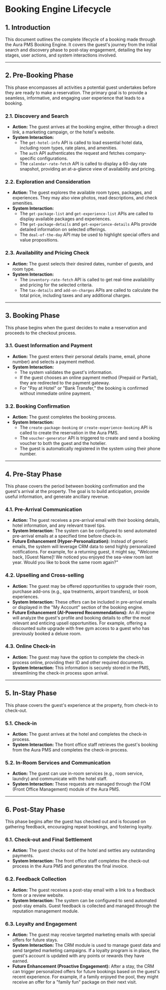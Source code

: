 # Booking Engine Lifecycle

## 1. Introduction

This document outlines the complete lifecycle of a booking made through the Aura PMS Booking Engine. It covers the guest's journey from the initial search and discovery phase to post-stay engagement, detailing the key stages, user actions, and system interactions involved.

---

## 2. Pre-Booking Phase

This phase encompasses all activities a potential guest undertakes before they are ready to make a reservation. The primary goal is to provide a seamless, informative, and engaging user experience that leads to a booking.

### 2.1. Discovery and Search

*   **Action:** The guest arrives at the booking engine, either through a direct link, a marketing campaign, or the hotel's website.
*   **System Interaction:**
    *   The `get-hotel-info` API is called to load essential hotel data, including room types, rate plans, and amenities.
    *   The `auth` API authenticates the request and fetches company-specific configurations.
    *   The `calendar-rate-fetch` API is called to display a 60-day rate snapshot, providing an at-a-glance view of availability and pricing.

### 2.2. Exploration and Consideration

*   **Action:** The guest explores the available room types, packages, and experiences. They may also view photos, read descriptions, and check amenities.
*   **System Interaction:**
    *   The `get-package-list` and `get-experience-list` APIs are called to display available packages and experiences.
    *   The `get-package-details` and `get-experience-details` APIs provide detailed information on selected offerings.
    *   The `deal-of-the-day` API may be used to highlight special offers and value propositions.

### 2.3. Availability and Pricing Check

*   **Action:** The guest selects their desired dates, number of guests, and room type.
*   **System Interaction:**
    *   The `inventory-rate-fetch` API is called to get real-time availability and pricing for the selected criteria.
    *   The `tax-details` and `add-on-charges` APIs are called to calculate the total price, including taxes and any additional charges.

---

## 3. Booking Phase

This phase begins when the guest decides to make a reservation and proceeds to the checkout process.

### 3.1. Guest Information and Payment

*   **Action:** The guest enters their personal details (name, email, phone number) and selects a payment method.
*   **System Interaction:**
    *   The system validates the guest's information.
    *   If the guest chooses an online payment method (Prepaid or Partial), they are redirected to the payment gateway.
    *   For "Pay at Hotel" or "Bank Transfer," the booking is confirmed without immediate online payment.

### 3.2. Booking Confirmation

*   **Action:** The guest completes the booking process.
*   **System Interaction:**
    *   The `create-package-booking` or `create-experience-booking` API is called to create the reservation in the Aura PMS.
    *   The `voucher-generator` API is triggered to create and send a booking voucher to both the guest and the hotelier.
    *   The guest is automatically registered in the system using their phone number.

---

## 4. Pre-Stay Phase

This phase covers the period between booking confirmation and the guest's arrival at the property. The goal is to build anticipation, provide useful information, and generate ancillary revenue.

### 4.1. Pre-Arrival Communication

*   **Action:** The guest receives a pre-arrival email with their booking details, hotel information, and any relevant travel tips.
*   **System Interaction:** The system can be configured to send automated pre-arrival emails at a specified time before check-in.
*   **Future Enhancement (Hyper-Personalization):** Instead of generic emails, the system will leverage CRM data to send highly personalized notifications. For example, for a returning guest, it might say, "Welcome back, [Guest Name]! We noticed you enjoyed the sea-view room last year. Would you like to book the same room again?"

### 4.2. Upselling and Cross-selling

*   **Action:** The guest may be offered opportunities to upgrade their room, purchase add-ons (e.g., spa treatments, airport transfers), or book experiences.
*   **System Interaction:** These offers can be included in pre-arrival emails or displayed in the "My Account" section of the booking engine.
*   **Future Enhancement (AI-Powered Recommendations):** An AI engine will analyze the guest's profile and booking details to offer the most relevant and enticing upsell opportunities. For example, offering a discounted suite upgrade with free gym access to a guest who has previously booked a deluxe room.

### 4.3. Online Check-in

*   **Action:** The guest may have the option to complete the check-in process online, providing their ID and other required documents.
*   **System Interaction:** This information is securely stored in the PMS, streamlining the check-in process upon arrival.

---

## 5. In-Stay Phase

This phase covers the guest's experience at the property, from check-in to check-out.

### 5.1. Check-in

*   **Action:** The guest arrives at the hotel and completes the check-in process.
*   **System Interaction:** The front office staff retrieves the guest's booking from the Aura PMS and completes the check-in process.

### 5.2. In-Room Services and Communication

*   **Action:** The guest can use in-room services (e.g., room service, laundry) and communicate with the hotel staff.
*   **System Interaction:** These requests are managed through the FOM (Front Office Management) module of the Aura PMS.

---

## 6. Post-Stay Phase

This phase begins after the guest has checked out and is focused on gathering feedback, encouraging repeat bookings, and fostering loyalty.

### 6.1. Check-out and Final Settlement

*   **Action:** The guest checks out of the hotel and settles any outstanding payments.
*   **System Interaction:** The front office staff completes the check-out process in the Aura PMS and generates the final invoice.

### 6.2. Feedback Collection

*   **Action:** The guest receives a post-stay email with a link to a feedback form or a review website.
*   **System Interaction:** The system can be configured to send automated post-stay emails. Guest feedback is collected and managed through the reputation management module.

### 6.3. Loyalty and Engagement

*   **Action:** The guest may receive targeted marketing emails with special offers for future stays.
*   **System Interaction:** The CRM module is used to manage guest data and send targeted marketing campaigns. If a loyalty program is in place, the guest's account is updated with any points or rewards they have earned.
*   **Future Enhancement (Proactive Engagement):** After a stay, the CRM can trigger personalized offers for future bookings based on the guest's recent experience. For example, if a family enjoyed the pool, they might receive an offer for a "family fun" package on their next visit.
